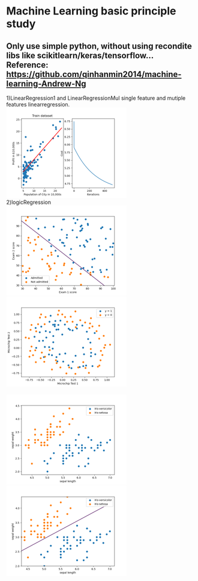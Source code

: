 
# Machine Learning basic principle study 
Only use simple python, without using recondite libs like scikitlearn/keras/tensorflow...
<br/>
Reference: https://github.com/qinhanmin2014/machine-learning-Andrew-Ng
--------------------------------------------------------------------------

1)LinearRegression1 and LinearRegressionMul
single feature and mutiple features linearregression.
<br/>
<img src="images/linearRegre.png" width="320" height="240">
<br/>
2)logicRegression
<br/>
<img src="images/logisticCLF.png" width="320" height="240">
<img src="images/logisticCLF2.png" width="320" height="240">
<br/>
<br/>
<img src="images/logisticCLF_Iris1.png" width="320" height="240">
<img src="images/logisticCLF_Iris2.png" width="320" height="240">
<br/>
